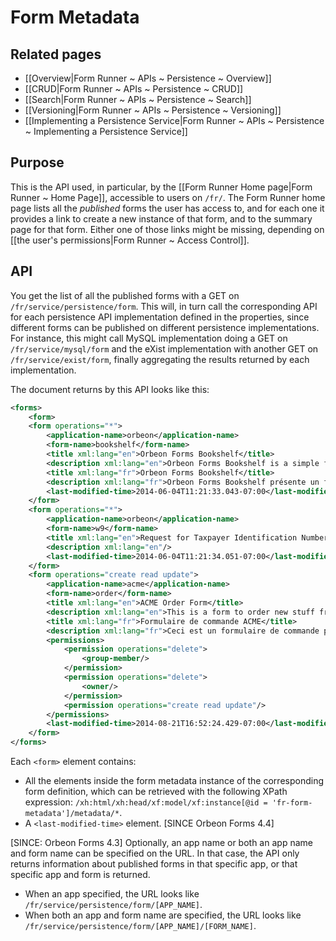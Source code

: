 # Form Metadata

<!-- toc -->

## Related pages

- [[Overview|Form Runner ~ APIs ~ Persistence ~ Overview]]
- [[CRUD|Form Runner ~ APIs ~ Persistence ~ CRUD]]
- [[Search|Form Runner ~ APIs ~ Persistence ~ Search]]
- [[Versioning|Form Runner ~ APIs ~ Persistence ~ Versioning]]
- [[Implementing a Persistence Service|Form Runner ~ APIs ~ Persistence ~ Implementing a Persistence Service]]

## Purpose

This is the API used, in particular, by the [[Form Runner Home page|Form Runner ~ Home Page]], accessible to users on `/fr/`. The Form Runner home page lists all the *published* forms the user has access to, and for each one it provides a link to create a new instance of that form, and to the summary page for that form. Either one of those links might be missing, depending on [[the user's permissions|Form Runner ~ Access Control]].

## API

You get the list of all the published forms with a GET on `/fr/service/persistence/form`. This will, in turn call the corresponding API for each persistence API implementation defined in the properties, since different forms can be published on different persistence implementations. For instance, this might call MySQL implementation doing a GET on `/fr/service/mysql/form` and the eXist implementation with another GET on `/fr/service/exist/form`, finally aggregating the results returned by each implementation.

The document returns by this API looks like this:

```xml
<forms>
    <form>
    <form operations="*">
        <application-name>orbeon</application-name>
        <form-name>bookshelf</form-name>
        <title xml:lang="en">Orbeon Forms Bookshelf</title>
        <description xml:lang="en">Orbeon Forms Bookshelf is a simple form …</description>
        <title xml:lang="fr">Orbeon Forms Bookshelf</title>
        <description xml:lang="fr">Orbeon Forms Bookshelf présente un formulaire simple…</description>
        <last-modified-time>2014-06-04T11:21:33.043-07:00</last-modified-time>
    </form>
    <form operations="*">
        <application-name>orbeon</application-name>
        <form-name>w9</form-name>
        <title xml:lang="en">Request for Taxpayer Identification Number and Certification</title>
        <description xml:lang="en"/>
        <last-modified-time>2014-06-04T11:21:34.051-07:00</last-modified-time>
    </form>
    <form operations="create read update">
        <application-name>acme</application-name>
        <form-name>order</form-name>
        <title xml:lang="en">ACME Order Form</title>
        <description xml:lang="en">This is a form to order new stuff from ACME, Inc.</description>
        <title xml:lang="fr">Formulaire de commande ACME</title>
        <description xml:lang="fr">Ceci est un formulaire de commande pour ACME, Inc.</description>
        <permissions>
            <permission operations="delete">
                <group-member/>
            </permission>
            <permission operations="delete">
                <owner/>
            </permission>
            <permission operations="create read update"/>
        </permissions>
        <last-modified-time>2014-08-21T16:52:24.429-07:00</last-modified-time>
    </form>
</forms>
```

Each `<form>` element contains:

* All the elements inside the form metadata instance of the corresponding form definition, which can be retrieved with the following XPath expression: `/xh:html/xh:head/xf:model/xf:instance[@id = 'fr-form-metadata']/metadata/*`.
* A `<last-modified-time>` element. [SINCE Orbeon Forms 4.4]

[SINCE: Orbeon Forms 4.3] Optionally, an app name or both an app name and form name can be specified on the URL. In that case, the API only returns information about published forms in that specific app, or that specific app and form is returned.

* When an app specified, the URL looks like `/fr/service/persistence/form/[APP_NAME]`.
* When both an app and form name are specified, the URL looks like `/fr/service/persistence/form/[APP_NAME]/[FORM_NAME]`.

